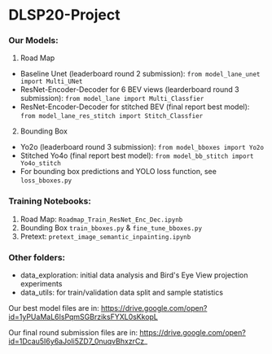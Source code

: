 # DLSP20-Project

### Our Models:
1. Road Map
- Baseline Unet (leaderboard round 2 submission): ```from model_lane_unet import Multi_UNet```
- ResNet-Encoder-Decoder for 6 BEV views (learderboard round 3 submission): ```from model_lane import Multi_Classfier```
- ResNet-Encoder-Decoder for stitched BEV (final report best model): ```from model_lane_res_stitch import Stitch_Classfier```

2. Bounding Box
- Yo2o (leaderboard round 3 submission): ```from model_bboxes import Yo2o``` 
- Stitched Yo4o (final report best model): ```from model_bb_stitch import Yo4o_stitch``` 
- For bounding box predictions and YOLO loss function, see ```loss_bboxes.py```

### Training Notebooks:
1. Road Map: ```Roadmap_Train_ResNet_Enc_Dec.ipynb```
2. Bounding Box ```train_bboxes.py``` & ```fine_tune_bboxes.py```
3. Pretext: ```pretext_image_semantic_inpainting.ipynb```

### Other folders:
- data_exploration: initial data analysis and Bird's Eye View projection experiments
- data_utils: for train/validation data split and sample statistics

Our best model files are in: https://drive.google.com/open?id=1yPUaMaL6IsPqmSGBrziksFYXL0sKkopL

Our final round submission files are in: https://drive.google.com/open?id=1Dcau5I6y6aJoIi5ZD7_0nuqvBhxzrCz_
